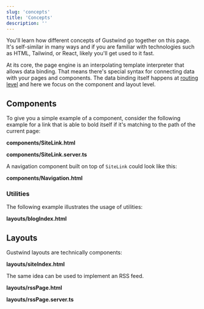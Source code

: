 ```yaml
---
slug: 'concepts'
title: 'Concepts'
description: ''
---
```

You'll learn how different concepts of Gustwind go together on this page. It's self-similar in many ways and if you are familiar with technologies such as HTML, Tailwind, or React, likely you'll get used to it fast.

At its core, the page engine is an interpolating template interpreter that allows data binding. That means there's special syntax for connecting data with your pages and components. The data binding itself happens at [routing level](/routing/) and here we focus on the component and layout level.

## Components

To give you a simple example of a component, consider the following example for a link that is able to bold itself if it's matching to the path of the current page:

**components/SiteLink.html**

[<file>](site/components/SiteLink.html)

**components/SiteLink.server.ts**

[<file>](site/components/SiteLink.server.ts)

A navigation component built on top of `SiteLink` could look like this:

**components/Navigation.html**

[<file>](site/components/Navigation.html)

### Utilities

The following example illustrates the usage of utilities:

**layouts/blogIndex.html**

[<file>](site/layouts/blogIndex.html)

## Layouts

Gustwind layouts are technically components:

**layouts/siteIndex.html**

[<file>](site/layouts/siteIndex.html)

The same idea can be used to implement an RSS feed.

**layouts/rssPage.html**

[<file>](site/layouts/rssPage.html)

**layouts/rssPage.server.ts**

[<file>](site/layouts/rssPage.server.ts)


